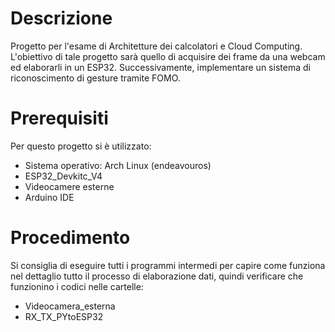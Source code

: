# Descrizione
Progetto per l'esame di Architetture dei calcolatori e Cloud Computing. L'obiettivo di tale progetto sarà quello di acquisire dei frame da una webcam ed elaborarli in un ESP32. Successivamente, implementare un sistema di riconoscimento di gesture tramite FOMO.

# Prerequisiti
Per questo progetto si è utilizzato:
- Sistema operativo: Arch Linux (endeavouros)
- ESP32_Devkitc_V4
- Videocamere esterne
- Arduino IDE 

# Procedimento
Si consiglia di eseguire tutti i programmi intermedi per capire come funziona nel dettaglio tutto il processo di elaborazione dati, quindi verificare che funzionino i codici nelle cartelle:
- Videocamera_esterna
- RX_TX_PYtoESP32
